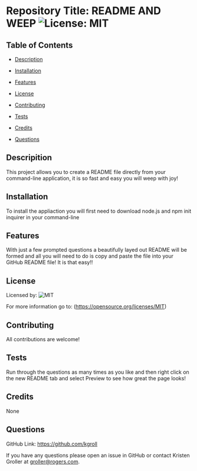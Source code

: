   
  # Repository Title:   README AND WEEP     ![License: MIT](https://img.shields.io/badge/license-MIT-blue.svg) 
    

  ## Table of Contents

  * [Description](#description)

  * [Installation](#installation)

  * [Features](#features)

  * [License](#license)

  * [Contributing](#contributing)

  * [Tests](#tests)

  * [Credits](#credits)

  * [Questions](#questions)

  ## Descripition

  This project allows you to create a README file directly from your command-line application, it is so fast and easy you will weep with joy!

  ## Installation

  To install the appliaction you will first need to download node.js and npm init inquirer in your command-line

  ## Features

  With just a few prompted questions a beautifully layed out README will be formed and all you will need to do is copy and paste the file into your GitHub README file! It is that easy!!

  ## License

  Licensed by:  ![MIT](https://opensource.org/licenses/MIT)
  
  For more information go to:  (https://opensource.org/licenses/MIT)

  ## Contributing

  All contributions are welcome!

  ## Tests

  Run through the questions as many times as you like and then right click on the new README tab and select Preview to see how great the page looks!

  ## Credits

  None

  ## Questions

   GitHub Link:   https://github.com/kgroll

   If you have any questions please open an issue in GitHub or contact Kristen Groller at groller@rogers.com.
